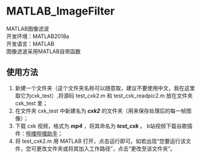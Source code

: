 ﻿# MATLAB_ImageFilter


MATLAB图像滤波 <br>
开发环境：MATLAB2018a  <br>
开发语言：MATLAB  <br>
图像滤波采用MATLAB自带函数  <br>

## 使用方法
1. 新建一个文件夹（这个文件夹名称可以随意取，建议不要使用中文，我在这里取它为cxk_test）,将源码 test_cxk2.m 和 test_cxk_readpic2.m 放在文件夹 cxk_test 里；  <br>
2. 在文件夹 cxk_test 中新建名为 ***cxk2*** 的文件夹（用来保存处理后的每一帧图像）；  <br>
3. 下载 cxk 视频，格式为 ***mp4*** ，将其命名为 ***test_cxk*** 。 b站视频下载谷歌插件：<a href="https://bilibili-helper.github.io/" target="_blank">哔哩哔哩助手</a>；  <br>
4. 将 test_cxk2.m 用 MATLAB 打开，点击运行即可。如若出现“您要运行该文件，您可更改文件夹或将其加入工作路径”，点击“更改至该文件夹”。  <br>
